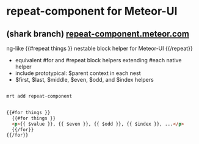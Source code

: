 repeat-component for Meteor-UI
====
(shark branch) [repeat-component.meteor.com](http://repeat-component.meteor.com)
---
ng-like {{#repeat things }} nestable block helper for Meteor-UI {{/repeat}}
 - equivalent #for and #repeat block helpers extending #each native helper
 - include prototypical: $parent context in each nest
 - $first, $last, $middle, $even, $odd, and $index helpers

```sh

mrt add repeat-component

```

```HTML

{{#for things }}
  {{#for things }}
  <p>{{ $value }}, {{ $even }}, {{ $odd }}, {{ $index }}, ...</p>
  {{/for}}
{{/for}}

```
